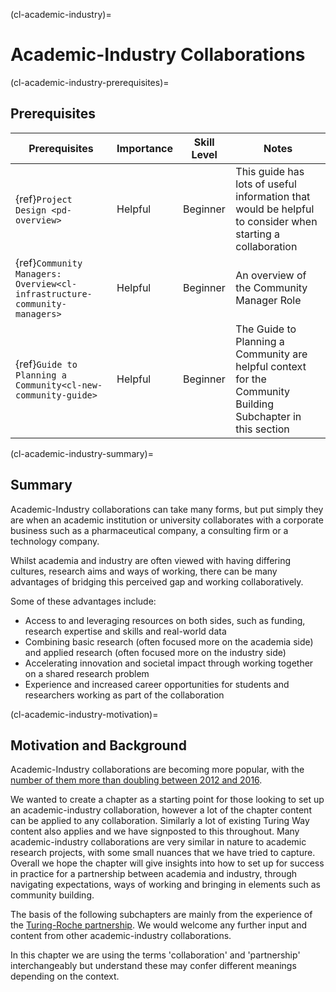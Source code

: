 (cl-academic-industry)=
# Academic-Industry Collaborations

(cl-academic-industry-prerequisites)=
## Prerequisites


| Prerequisites | Importance | Skill Level | Notes | 
| -------- | -------- | -------- |-------- |
| {ref}`Project Design <pd-overview>`  | Helpful    | Beginner     | This guide has lots of useful information that would be helpful to consider when starting a collaboration
| {ref}`Community Managers: Overview<cl-infrastructure-community-managers>` | Helpful  | Beginner | An overview of the Community Manager Role |
| {ref}`Guide to Planning a Community<cl-new-community-guide>` | Helpful | Beginner | The Guide to Planning a Community are helpful context for the Community Building Subchapter in this section |

(cl-academic-industry-summary)=
## Summary
Academic-Industry collaborations can take many forms, but put simply they are when an academic institution or university collaborates with a corporate business such as a pharmaceutical company, a consulting firm or a technology company. 

Whilst academia and industry are often viewed with having differing cultures, research aims and ways of working, there can be many advantages of bridging this perceived gap and working collaboratively. 

Some of these advantages include:
* Access to and leveraging resources on both sides, such as funding, research expertise and skills and real-world data
* Combining basic research (often focused more on the academia side) and applied research (often focused more on the industry side)
* Accelerating innovation and societal impact through working together on a shared research problem
* Experience and increased career opportunities for students and researchers working as part of the collaboration

(cl-academic-industry-motivation)=
## Motivation and Background 
Academic-Industry collaborations are becoming more popular, with the [number of them more than doubling between 2012 and 2016](https://www.nature.com/nature-index/news-blog/the-shifting-corporate-academic-relationship-in-pictures). 

We wanted to create a chapter as a starting point for those looking to set up an academic-industry collaboration, however a lot of the chapter content can be applied to any collaboration. 
Similarly a lot of existing Turing Way content also applies and we have signposted to this throughout. 
Many academic-industry collaborations are very similar in nature to academic research projects, with some small nuances that we have tried to capture. 
Overall we hope the chapter will give insights into how to set up for success in practice for a partnership between academia and industry, through navigating expectations, ways of working and bringing in elements such as community building. 

The basis of the following subchapters are mainly from the experience of the [Turing-Roche partnership](https://www.turing.ac.uk/research/research-projects/alan-turing-institute-roche-strategic-partnership). 
We would welcome any further input and content from other academic-industry collaborations.

In this chapter we are using the terms 'collaboration' and 'partnership' interchangeably but understand these may confer different meanings depending on the context.
